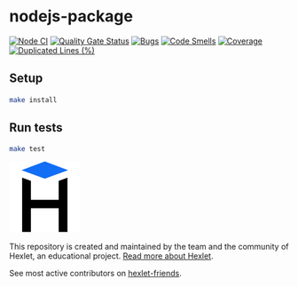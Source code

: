 # nodejs-package

[![Node CI](https://github.com/hexlet-boilerplates/nodejs-package/workflows/Node%20CI/badge.svg)](https://github.com/hexlet-boilerplates/nodejs-package/actions)
[![Quality Gate Status](https://sonarcloud.io/api/project_badges/measure?project=hexlet-boilerplates_nodejs-package&metric=alert_status)](https://sonarcloud.io/summary/new_code?id=hexlet-boilerplates_nodejs-package)
[![Bugs](https://sonarcloud.io/api/project_badges/measure?project=hexlet-boilerplates_nodejs-package&metric=bugs)](https://sonarcloud.io/summary/new_code?id=hexlet-boilerplates_nodejs-package)
[![Code Smells](https://sonarcloud.io/api/project_badges/measure?project=hexlet-boilerplates_nodejs-package&metric=code_smells)](https://sonarcloud.io/summary/new_code?id=hexlet-boilerplates_nodejs-package)
[![Coverage](https://sonarcloud.io/api/project_badges/measure?project=hexlet-boilerplates_nodejs-package&metric=coverage)](https://sonarcloud.io/summary/new_code?id=hexlet-boilerplates_nodejs-package)
[![Duplicated Lines (%)](https://sonarcloud.io/api/project_badges/measure?project=hexlet-boilerplates_nodejs-package&metric=duplicated_lines_density)](https://sonarcloud.io/summary/new_code?id=hexlet-boilerplates_nodejs-package)

## Setup

```bash
make install
```

## Run tests

```bash
make test
```

[![Hexlet Ltd. logo](https://raw.githubusercontent.com/Hexlet/assets/master/images/hexlet_logo128.png)](https://hexlet.io/?utm_source=github&utm_medium=link&utm_campaign=nodejs-package)

This repository is created and maintained by the team and the community of Hexlet, an educational project. [Read more about Hexlet](https://hexlet.io/?utm_source=github&utm_medium=link&utm_campaign=nodejs-package).

See most active contributors on [hexlet-friends](https://friends.hexlet.io/).
